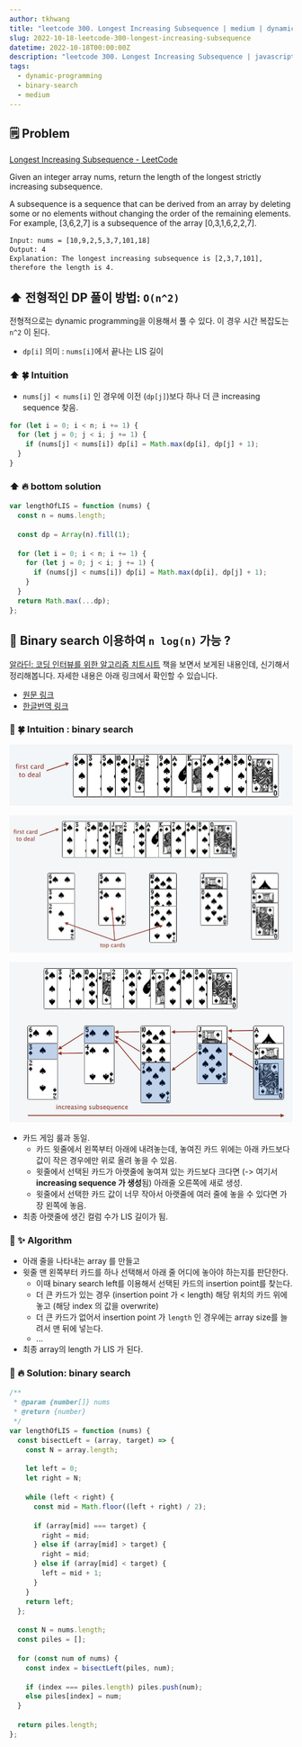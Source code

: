 ```yaml
---
author: tkhwang
title: "leetcode 300. Longest Increasing Subsequence | medium | dynamic-programming | binary-search"
slug: 2022-10-18-leetcode-300-longest-increasing-subsequence
datetime: 2022-10-18T00:00:00Z
description: "leetcode 300. Longest Increasing Subsequence | javascript | medium | dynamic-programming | binary-search"
tags:
  - dynamic-programming
  - binary-search
  - medium
---
```


## 🗒️ Problem

[Longest Increasing Subsequence - LeetCode](https://leetcode.com/problems/longest-increasing-subsequence/)

Given an integer array nums, return the length of the longest strictly increasing subsequence.

A subsequence is a sequence that can be derived from an array by deleting some or no elements without changing the order of the remaining elements. For example, [3,6,2,7] is a subsequence of the array [0,3,1,6,2,2,7].

```
Input: nums = [10,9,2,5,3,7,101,18]
Output: 4
Explanation: The longest increasing subsequence is [2,3,7,101], therefore the length is 4.
```

## ⬆️ 전형적인 DP 풀이 방법: `O(n^2)`

전형적으로는 dynamic programming을 이용해서 풀 수 있다.
이 경우 시간 복잡도는 `n^2` 이 된다.

- `dp[i]` 의미 : `nums[i]`에서 끝나는 LIS 길이

### ⬆️ 🍀 Intuition

- `nums[j] < nums[i]` 인 경우에 이전 (`dp[j]`)보다 하나 더 큰 increasing sequence 찾음.

```javascript
for (let i = 0; i < n; i += 1) {
  for (let j = 0; j < i; j += 1) {
    if (nums[j] < nums[i]) dp[i] = Math.max(dp[i], dp[j] + 1);
  }
}
```

### ⬆️ 🔥 bottom solution

```javascript
var lengthOfLIS = function (nums) {
  const n = nums.length;

  const dp = Array(n).fill(1);

  for (let i = 0; i < n; i += 1) {
    for (let j = 0; j < i; j += 1) {
      if (nums[j] < nums[i]) dp[i] = Math.max(dp[i], dp[j] + 1);
    }
  }
  return Math.max(...dp);
};
```

## 🔎 Binary search 이용하여 `n log(n)` 가능 ?

[알라딘: 코딩 인터뷰를 위한 알고리즘 치트시트](https://www.aladin.co.kr/shop/wproduct.aspx?ItemId=301923855) 책을 보면서 보게된 내용인데, 신기해서 정리해봅니다. 자세한 내용은 아래 링크에서 확인할 수 있습니다.

- [원문 링크](https://labuladong.github.io/algo/3/26/76/)
- [한글번역 링크](https://papago.naver.net/website?locale=ko&source=zh-CN&target=ko&url=https%3A%2F%2Flabuladong.github.io%2Falgo%2F3%2F26%2F76%2F)

### 🔎 🍀 Intuition : binary search

![img](https://raw.githubusercontent.com/tkhwang/tkhwang-etc/master/img/2022/10/poker1.jpeg)

![img](https://raw.githubusercontent.com/tkhwang/tkhwang-etc/master/img/2022/10/poker3.jpeg)

![img](https://raw.githubusercontent.com/tkhwang/tkhwang-etc/master/img/2022/10/poker4.jpeg)

- 카드 게임 룰과 동일.
  - 카드 윗줄에서 왼쪽부터 아래에 내려놓는데, 놓여진 카드 위에는 아래 카드보다 값이 작은 경우에만 위로 올려 놓을 수 있음.
  - 윗줄에서 선택된 카드가 아랫줄에 놓여져 있는 카드보다 크다면 (-> 여기서 **increasing sequence 가 생성**됨) 아래줄 오른쪽에 새로 생성.
  - 윗줄에서 선택한 카드 값이 너무 작아서 아랫줄에 여러 줄에 놓을 수 있다면 가장 왼쪽에 놓음.
- 최종 아랫줄에 생긴 컬럼 수가 LIS 길이가 됨.

### 🔎 ✨ Algorithm

- 아래 줄을 나타내는 array 를 만들고
- 윗줄 맨 왼쪽부터 카드를 하나 선택해서 아래 줄 어디에 놓아야 하는지를 판단한다.
  - 이때 binary search left를 이용해서 선택된 카드의 insertion point를 찾는다.
  - 더 큰 카드가 있는 경우 (insertion point 가 < length) 해당 위치의 카드 위에 놓고 (해당 index 의 값을 overwrite)
  - 더 큰 카드가 없어서 insertion point 가 `length` 인 경우에는 array size를 늘려서 맨 뒤에 넣는다.
  - ...
- 최종 array의 length 가 LIS 가 된다.

### 🔎 🔥 Solution: binary search

```javascript
/**
 * @param {number[]} nums
 * @return {number}
 */
var lengthOfLIS = function (nums) {
  const bisectLeft = (array, target) => {
    const N = array.length;

    let left = 0;
    let right = N;

    while (left < right) {
      const mid = Math.floor((left + right) / 2);

      if (array[mid] === target) {
        right = mid;
      } else if (array[mid] > target) {
        right = mid;
      } else if (array[mid] < target) {
        left = mid + 1;
      }
    }
    return left;
  };

  const N = nums.length;
  const piles = [];

  for (const num of nums) {
    const index = bisectLeft(piles, num);

    if (index === piles.length) piles.push(num);
    else piles[index] = num;
  }

  return piles.length;
};
```
